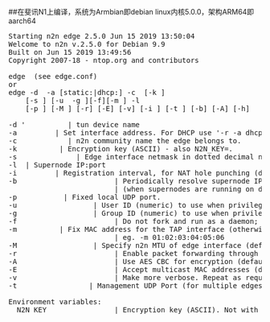 ##在斐讯N1上编译，系统为Armbian即debian linux内核5.0.0，架构ARM64即aarch64

<pre>
Starting n2n edge 2.5.0 Jun 15 2019 13:50:04
Welcome to n2n v.2.5.0 for Debian 9.9
Built on Jun 15 2019 13:49:56
Copyright 2007-18 - ntop.org and contributors

edge <config file> (see edge.conf)
or
edge -d <tun device> -a [static:|dhcp:]<tun IP address> -c <community> [-k <encrypt key>]
    [-s <netmask>] [-u <uid> -g <gid>][-f][-m <MAC address>] -l <supernode host:port>
    [-p <local port>] [-M <mtu>] [-r] [-E] [-v] [-i <reg_interval>] [-t <mgmt port>] [-b] [-A] [-h]

-d '<tun device'>          | tun device name
-a <mode:address>        | Set interface address. For DHCP use '-r -a dhcp:0.0.0.0'
-c <community>           | n2n community name the edge belongs to.
-k <encrypt key>         | Encryption key (ASCII) - also N2N_KEY=<encrypt key>.
-s <netmask>             | Edge interface netmask in dotted decimal notation (255.255.255.0).
-l <supernode host:port> | Supernode IP:port
-i <reg_interval>        | Registration interval, for NAT hole punching (default 20 seconds)
-b                       | Periodically resolve supernode IP
                         | (when supernodes are running on dynamic IPs)
-p <local port>          | Fixed local UDP port.
-u <UID>                 | User ID (numeric) to use when privileges are dropped.
-g <GID>                 | Group ID (numeric) to use when privileges are dropped.
-f                       | Do not fork and run as a daemon; rather run in foreground.
-m <MAC address>         | Fix MAC address for the TAP interface (otherwise it may be random)
                         | eg. -m 01:02:03:04:05:06
-M <mtu>                 | Specify n2n MTU of edge interface (default 1400).
-r                       | Enable packet forwarding through n2n community.
-A                       | Use AES CBC for encryption (default=use twofish).
-E                       | Accept multicast MAC addresses (default=drop).
-v                       | Make more verbose. Repeat as required.
-t <port>                | Management UDP Port (for multiple edges on a machine).

Environment variables:
  N2N_KEY                | Encryption key (ASCII). Not with -k.
</pre>
